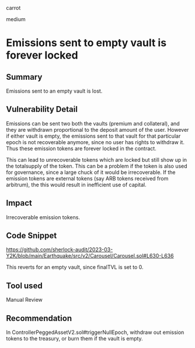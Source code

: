 carrot

medium

# Emissions sent to empty vault is forever locked

## Summary

Emissions sent to an empty vault is lost.

## Vulnerability Detail

Emissions can be sent two both the vaults (premium and collateral), and they are withdrawn proportional to the deposit amount of the user. However if either vault is empty, the emissions sent to that vault for that particular epoch is not recoverable anymore, since no user has rights to withdraw it. Thus these emission tokens are forever locked in the contract.

This can lead to unrecoverable tokens which are locked but still show up in the totalsupply of the token. This can be a problem if the token is also used for governance, since a large chuck of it would be irrecoverable. If the emission tokens are external tokens (say ARB tokens received from arbitrum), the this would result in inefficient use of capital.

## Impact

Irrecoverable emission tokens.

## Code Snippet

https://github.com/sherlock-audit/2023-03-Y2K/blob/main/Earthquake/src/v2/Carousel/Carousel.sol#L630-L636

This reverts for an empty vault, since finalTVL is set to 0.

## Tool used

Manual Review

## Recommendation

In ControllerPeggedAssetV2.sol#triggerNullEpoch, withdraw out emission tokens to the treasury, or burn them if the vault is empty.
